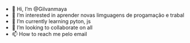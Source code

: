 - 👋 Hi, I’m @Gilvanmaya
- 👀 I’m interested in aprender novas limguagens de progamação e trabal
- 🌱 I’m currently learning pyton, js
- 💞️ I’m looking to collaborate on all
- 📫 How to reach me pelo email 

<!---
Gilvanmaya/Gilvanmaya is a ✨ special ✨ repository because its `README.md` (this file) appears on your GitHub profile.
You can click the Preview link to take a look at your changes.
--->
